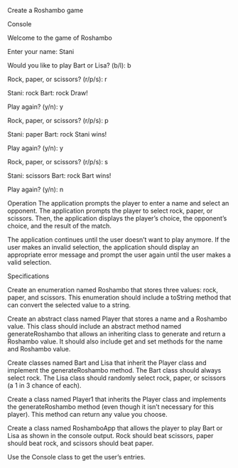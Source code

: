 Create a Roshambo game

Console

Welcome to the game of Roshambo

Enter your name: Stani

Would you like to play Bart or Lisa? (b/l): b

Rock, paper, or scissors? (r/p/s): r

Stani: rock Bart: rock Draw!

Play again? (y/n): y

Rock, paper, or scissors? (r/p/s): p

Stani: paper
Bart: rock
Stani wins!

Play again? (y/n): y

Rock, paper, or scissors? (r/p/s): s

Stani: scissors
Bart: rock
Bart wins!

Play again? (y/n): n

Operation
The application prompts the player to enter a name and select an opponent.
The application prompts the player to select rock, paper, or scissors. 
Then, the application displays the player’s choice, the opponent’s choice, 
and the result of the match.

The application continues until the user doesn’t want to play anymore.
If the user makes an invalid selection, the application should display an 
appropriate error message and prompt the user again until the user makes a valid selection.


Specifications

Create an enumeration named Roshambo that stores three values: rock, paper, and 
scissors. This enumeration should include a toString method that can convert 
the selected value to a string.

Create an abstract class named Player that stores a name and a Roshambo value. 
This class should include an abstract method named generateRoshambo that allows 
an inheriting class to generate and return a Roshambo value. It should also 
include get and set methods for the name and Roshambo value.

Create classes named Bart and Lisa that inherit the Player class and implement 
the generateRoshambo method. The Bart class should always select rock. The Lisa 
class should randomly select rock, paper, or scissors (a 1 in 3 chance of each).

Create a class named Player1 that inherits the Player class and implements 
the generateRoshambo method (even though it isn’t necessary for this player). 
This method can return any value you choose.

Create a class named RoshamboApp that allows the player to play Bart or Lisa as 
shown in the console output. Rock should beat scissors, paper should beat rock, 
and scissors should beat paper.

Use the Console class to get the user’s entries.
